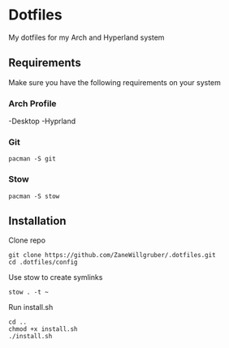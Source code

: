 # Dotfiles

My dotfiles for my Arch and Hyperland system

## Requirements

Make sure you have the following requirements on your system

### Arch Profile

-Desktop
-Hyprland

### Git
```
pacman -S git
```

### Stow
```
pacman -S stow
```

## Installation
Clone repo

```
git clone https://github.com/ZaneWillgruber/.dotfiles.git
cd .dotfiles/config
```

Use stow to create symlinks
```
stow . -t ~
```

Run install.sh
```
cd ..
chmod +x install.sh
./install.sh
```

